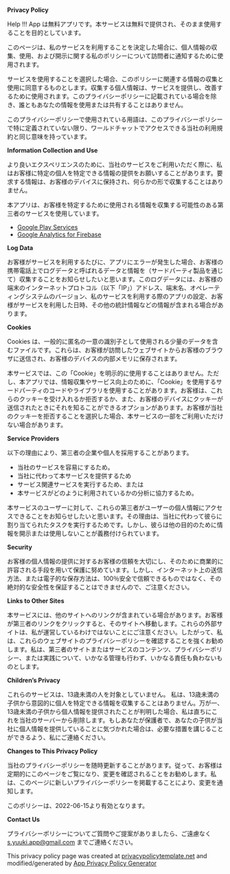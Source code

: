 **Privacy Policy**

 Help !!! App は無料アプリです。本サービスは無料で提供され、そのまま使用することを目的としています。

このページは、私のサービスを利用することを決定した場合に、個人情報の収集、使用、および開示に関する私のポリシーについて訪問者に通知するために使用されます。

サービスを使用することを選択した場合、このポリシーに関連する情報の収集と使用に同意するものとします。収集する個人情報は、サービスを提供し、改善するために使用されます。このプライバシーポリシーに記載されている場合を除き、誰ともあなたの情報を使用または共有することはありません。

このプライバシーポリシーで使用されている用語は、このプライバシーポリシーで特に定義されていない限り、ワールドチャットでアクセスできる当社の利用規約と同じ意味を持っています。

**Information Collection and Use**

より良いエクスペリエンスのために、当社のサービスをご利用いただく際に、私はお客様に特定の個人を特定できる情報の提供をお願いすることがあります。要求する情報は、お客様のデバイスに保持され、何らかの形で収集することはありません。

本アプリは、お客様を特定するために使用される情報を収集する可能性のある第三者のサービスを使用しています。

*   [Google Play Services](https://www.google.com/policies/privacy/)
*   [Google Analytics for Firebase](https://firebase.google.com/policies/analytics)

**Log Data**

お客様がサービスを利用するたびに、アプリにエラーが発生した場合、お客様の携帯電話上でログデータと呼ばれるデータと情報を（サードパーティ製品を通じて）収集することをお知らせしたいと思います。このログデータには、お客様の端末のインターネットプロトコル（以下「IP」）アドレス、端末名、オペレーティングシステムのバージョン、私のサービスを利用する際のアプリの設定、お客様がサービスを利用した日時、その他の統計情報などの情報が含まれる場合があります。

**Cookies**

Cookies は、一般的に匿名の一意の識別子として使用される少量のデータを含むファイルです。これらは、お客様が訪問したウェブサイトからお客様のブラウザに送信され、お客様のデバイスの内部メモリに保存されます。

本サービスでは、この「Cookie」を明示的に使用することはありません。ただし、本アプリでは、情報収集やサービス向上のために、「Cookie」を使用するサードパーティのコードやライブラリを使用することがあります。お客様は、これらのクッキーを受け入れるか拒否するか、また、お客様のデバイスにクッキーが送信されたときにそれを知ることができるオプションがあります。お客様が当社のクッキーを拒否することを選択した場合、本サービスの一部をご利用いただけない場合があります。

**Service Providers**

以下の理由により、第三者の企業や個人を採用することがあります。

*  当社のサービスを容易にするため。
*  当社に代わって本サービスを提供するため
*  サービス関連サービスを実行するため、または
*  本サービスがどのように利用されているかの分析に協力するため。

本サービスのユーザーに対して、これらの第三者がユーザーの個人情報にアクセスできることをお知らせしたいと思います。その理由は、当社に代わって彼らに割り当てられたタスクを実行するためです。しかし、彼らは他の目的のために情報を開示または使用しないことが義務付けられています。

**Security**

お客様の個人情報の提供に対するお客様の信頼を大切にし、そのために商業的に許容される手段を用いて保護に努めています。しかし、インターネット上の送信方法、または電子的な保存方法は、100％安全で信頼できるものではなく、その絶対的な安全性を保証することはできませんので、ご注意ください。

**Links to Other Sites**

本サービスには、他のサイトへのリンクが含まれている場合があります。お客様が第三者のリンクをクリックすると、そのサイトへ移動します。これらの外部サイトは、私が運営しているわけではないことにご注意ください。したがって、私は、これらのウェブサイトのプライバシーポリシーを確認することを強くお勧めします。私は、第三者のサイトまたはサービスのコンテンツ、プライバシーポリシー、または実践について、いかなる管理も行わず、いかなる責任も負わないものとします。

**Children’s Privacy**

これらのサービスは、13歳未満の人を対象としていません。 私は、13歳未満の子供から意図的に個人を特定できる情報を収集することはありません。万が一、13歳未満の子供から個人情報を提供されたことが判明した場合、私は直ちにこれを当社のサーバーから削除します。もしあなたが保護者で、あなたの子供が当社に個人情報を提供していることに気づかれた場合は、必要な措置を講じることができるよう、私にご連絡ください。

**Changes to This Privacy Policy**

当社のプライバシーポリシーを随時更新することがあります。従って、お客様は定期的にこのページをご覧になり、変更を確認されることをお勧めします。私は、このページに新しいプライバシーポリシーを掲載することにより、変更を通知します。

このポリシーは、2022-06-15より有効となります。

**Contact Us**

プライバシーポリシーについてご質問やご提案がありましたら、ご遠慮なく s.yuuki.app@gmail.com までご連絡ください。

This privacy policy page was created at [privacypolicytemplate.net](https://privacypolicytemplate.net) and modified/generated by [App Privacy Policy Generator](https://app-privacy-policy-generator.nisrulz.com/)